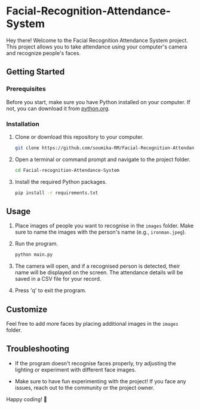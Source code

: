 # Facial-Recognition-Attendance-System

Hey there! Welcome to the Facial Recognition Attendance System project. This project allows you to take attendance using your computer's camera and recognize people's faces.

## Getting Started

### Prerequisites

Before you start, make sure you have Python installed on your computer. If not, you can download it from [python.org](https://www.python.org/downloads/).

### Installation

1. Clone or download this repository to your computer.

    ```bash
    git clone https://github.com/soumika-RM/Facial-Recognition-Attendance-System.git
    ```

2. Open a terminal or command prompt and navigate to the project folder.

    ```bash
    cd Facial-recognition-Attendance-System
    ```

3. Install the required Python packages.

    ```bash
    pip install -r requirements.txt
    ```

## Usage

1. Place images of people you want to recognise in the `images` folder. Make sure to name the images with the person's name (e.g., `ironman.jpeg`).

2. Run the program.

    ```bash
    python main.py
    ```

3. The camera will open, and if a recognised person is detected, their name will be displayed on the screen. The attendance details will be saved in a CSV file for your record.

4. Press 'q' to exit the program.

## Customize

Feel free to add more faces by placing additional images in the `images` folder.

## Troubleshooting

- If the program doesn't recognise faces properly, try adjusting the lighting or experiment with different face images.

- Make sure to have fun experimenting with the project! If you face any issues, reach out to the community or the project owner.

Happy coding! 🚀

